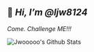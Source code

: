 ## 👋 _Hi, I’m @ljw8124_

_Come. Challenge ME!!!_


![Jwooooo's Github Stats](https://github-readme-stats.vercel.app/api?username=ljw8124&show_icons=true&theme=cobalt)

<!---
ljw8124/ljw8124 is a ✨ special ✨ repository because its `README.md` (this file) appears on your GitHub profile.
You can click the Preview link to take a look at your changes.
--->


